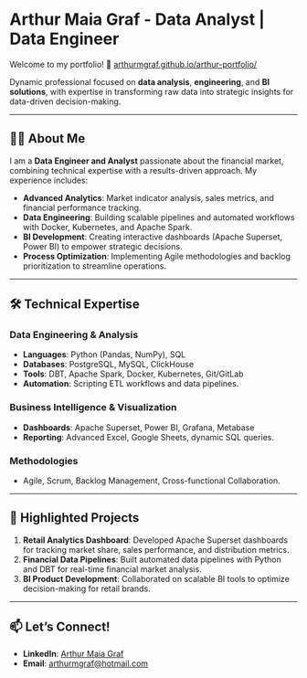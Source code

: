 
# Arthur Maia Graf - Data Analyst | Data Engineer

Welcome to my portfolio! 🔗 [arthurmgraf.github.io/arthur-portfolio/](https://arthurmgraf.github.io/arthur-portfolio/)

Dynamic professional focused on **data analysis**, **engineering**, and **BI solutions**, with expertise in transforming raw data into strategic insights for data-driven decision-making.

---

## 🧑‍💻 About Me  
I am a **Data Engineer and Analyst** passionate about the financial market, combining technical expertise with a results-driven approach. My experience includes:  
- **Advanced Analytics**: Market indicator analysis, sales metrics, and financial performance tracking.  
- **Data Engineering**: Building scalable pipelines and automated workflows with Docker, Kubernetes, and Apache Spark.  
- **BI Development**: Creating interactive dashboards (Apache Superset, Power BI) to empower strategic decisions.  
- **Process Optimization**: Implementing Agile methodologies and backlog prioritization to streamline operations.  

---

## 🛠️ Technical Expertise  
### **Data Engineering & Analysis**  
- **Languages**: Python (Pandas, NumPy), SQL  
- **Databases**: PostgreSQL, MySQL, ClickHouse  
- **Tools**: DBT, Apache Spark, Docker, Kubernetes, Git/GitLab  
- **Automation**: Scripting ETL workflows and data pipelines.  

### **Business Intelligence & Visualization**  
- **Dashboards**: Apache Superset, Power BI, Grafana, Metabase  
- **Reporting**: Advanced Excel, Google Sheets, dynamic SQL queries.  

### **Methodologies**  
- Agile, Scrum, Backlog Management, Cross-functional Collaboration.  

---

## 📌 Highlighted Projects  
1. **Retail Analytics Dashboard**: Developed Apache Superset dashboards for tracking market share, sales performance, and distribution metrics.  
2. **Financial Data Pipelines**: Built automated data pipelines with Python and DBT for real-time financial market analysis.  
3. **BI Product Development**: Collaborated on scalable BI tools to optimize decision-making for retail brands.  

---

## 📫 Let’s Connect!  
- **LinkedIn**: [Arthur Maia Graf](https://www.linkedin.com/in/arthurmgraf/)  
- **Email**: arthurmgraf@hotmail.com  

